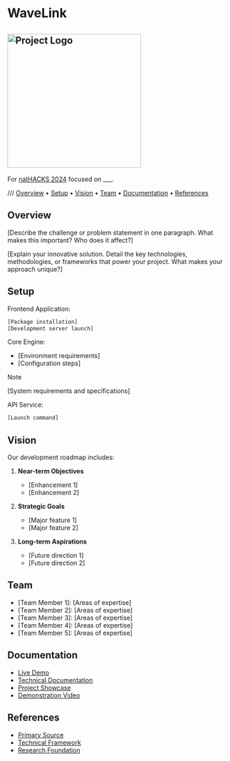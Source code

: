 # WaveLink
## <img src="/api/placeholder/300/100" alt="Project Logo" width="300">

For [natHACKS 2024](https://neuralberta.tech/nathacks/) focused on ___.


/// <a href="#overview">Overview</a> •
  <a href="#setup">Setup</a> •
  <a href="#vision">Vision</a> •
  <a href="#team">Team</a> •
  <a href="#documentation">Documentation</a> •
  <a href="#references">References</a> </p>

## Overview
[Describe the challenge or problem statement in one paragraph. What makes this important? Who does it affect?]

[Explain your innovative solution. Detail the key technologies, methodologies, or frameworks that power your project. What makes your approach unique?]

## Setup
Frontend Application:
```bash
[Package installation]
[Development server launch]
```

Core Engine:
- [Environment requirements]
- [Configuration steps]

> [!NOTE]
> [System requirements and specifications]

API Service:
```bash
[Launch command]
```

## Vision
Our development roadmap includes:

1. **Near-term Objectives**
   - [Enhancement 1]
   - [Enhancement 2]

2. **Strategic Goals**
   - [Major feature 1]
   - [Major feature 2]

3. **Long-term Aspirations**
   - [Future direction 1]
   - [Future direction 2]

## Team
- [Team Member 1]: [Areas of expertise]
- [Team Member 2]: [Areas of expertise]
- [Team Member 3]: [Areas of expertise]
- [Team Member 4]: [Areas of expertise]
- [Team Member 5]: [Areas of expertise]

## Documentation
- [Live Demo](url)
- [Technical Documentation](url)
- [Project Showcase](url)
- [Demonstration Video](url)

## References
- [Primary Source](url)
- [Technical Framework](url)
- [Research Foundation](url)


<!-- ## <img src="/api/placeholder/300/100" alt="Project Logo" width="300">
*A [Project Type] by* <img src="/api/placeholder/60/60" alt="Company/Team Logo" width="60">
For [Event/Hackathon Name](event-url) focused on [primary focus areas].

/// <a href="#intro">Intro</a> •
  <a href="#usage">How to Use</a> •
  <a href="#roadmap-for-future">Future</a> •
  <a href="#contributors">Contributors</a> •
  <a href="#project-links">Links</a> •
  <a href="#resources">Resources</a> </p>

## Intro
[One paragraph explaining the problem space and its importance]

[Second paragraph describing your solution and how it works. Include any key technologies, frameworks, or datasets used]

## Usage
Client-Side:
```bash
[Installation command 1]
[Installation command 2]
```

[Component Name]:
- [Setup instructions]
- [Additional notes]

> [!IMPORTANT]
> [Critical setup or usage information]

[Additional Component]:
```bash
[Setup command]
```

## Roadmap for Future
- [Short-term improvement 1]
- [Short-term improvement 2]
- [Medium-term goal 1]
- [Medium-term goal 2]
- [Long-term vision 1]
- [Long-term vision 2]

## Contributors
- [Name 1]: [Role(s)]
- [Name 2]: [Role(s)]
- [Name 3]: [Role(s)]
- [Name 4]: [Role(s)]
- [Name 5]: [Role(s)]

## Project Links
- [Project Demo/Website](url)
- [Documentation](url)
- [Presentation](url)
- [Video Demo](url)

## Resources
- [Resource 1 Name](url)
- [Resource 2 Name](url)
- [Resource 3 Name](url) -->